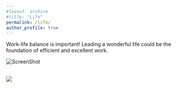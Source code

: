 ```yaml
---
#layout: archive
#title: "Life"
permalink: /life/
author_profile: true
---
```


Work-life balance is important! Leading a wonderful life could be the foundation of efficient and excellent work. 

![ScreenShot](//images/IMG_3147.JPG)


<br/><img src='/images/IMG_3147.JPG'>
